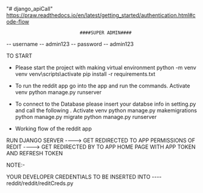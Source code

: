 "# django_apiCall" 
https://praw.readthedocs.io/en/latest/getting_started/authentication.html#code-flow
                   
                   
                   
                   
                               ####SUPER ADMIN####
                               
   -- username --
admin123
   -- password --
admin123


TO START
- Please start the project with making virtual environment
    python -m venv venv
    venv\scripts\activate
    pip install -r requirements.txt

- To run the reddit app go into the app and run the commands.   Activate venv
    python manage.py runserver
    
- To connect to the Database please insert your databse info in  setting.py and call the following . Activate venv
    python manage.py makemigrations
    python manage.py migrate
    python manage.py runserver


- Working flow of the reddit app

RUN DJANGO SERVER   ---->   GET REDIRECTED TO APP PERMISSIONS OF REDIT   ---->    GET REDIRECTED BY TO APP HOME PAGE WITH APP TOKEN AND REFRESH TOKEN

NOTE:-

YOUR DEVELOPER CREDENTIALS TO BE INSERTED INTO ---- reddit/reddit/reditCreds.py
